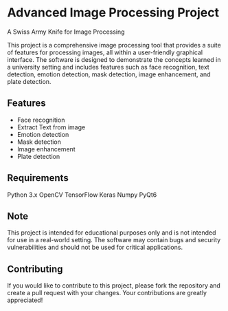 # Advanced Image Processing Project
A Swiss Army Knife for Image Processing

This project is a comprehensive image processing tool that provides a suite of features for processing images, all within a user-friendly graphical interface. The software is designed to demonstrate the concepts learned in a university setting and includes features such as face recognition, text detection, emotion detection, mask detection, image enhancement, and plate detection.

## Features
* Face recognition
* Extract Text from image
* Emotion detection
* Mask detection
* Image enhancement
* Plate detection

## Requirements
Python 3.x
OpenCV
TensorFlow
Keras
Numpy
PyQt6

## Note
This project is intended for educational purposes only and is not intended for use in a real-world setting. The software may contain bugs and security vulnerabilities and should not be used for critical applications.

## Contributing
If you would like to contribute to this project, please fork the repository and create a pull request with your changes. Your contributions are greatly appreciated!
